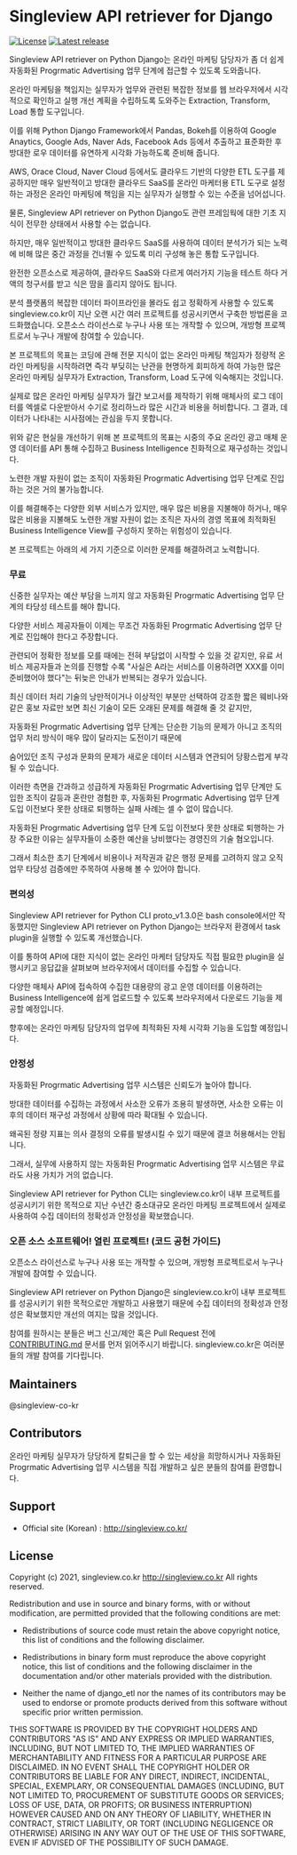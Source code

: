 Singleview API retriever for Django
============

[![License](http://img.shields.io/badge/license-GNU%20LGPL-brightgreen.svg)](http://www.gnu.org/licenses/gpl.html)
[![Latest release](https://img.shields.io/github/v/release/singleview-co-kr/sv_API_retriever.svg)](https://github.com/singleview-co-kr/sv_API_retriever/releases)

Singleview API retriever on Python Django는 온라인 마케팅 담당자가 좀 더 쉽게 자동화된 Progrmatic Advertising 업무 단계에 접근할 수 있도록 도와줍니다.

온라인 마케팅을 책임지는 실무자가 업무와 관련된 복잡한 정보를 웹 브라우저에서 
시각적으로 확인하고 실행 개선 계획을 수립하도록 도와주는 Extraction, Transform, Load 통합 도구입니다.

이를 위해 Python Django Framework에서 Pandas, Bokeh를 이용하여 
Google Anaytics, Google Ads, Naver Ads, Facebook Ads 등에서 추출하고 표준화한 후
방대한 로우 데이터를 유연하게 시각화 가능하도록 준비해 줍니다.

AWS, Orace Cloud, Naver Cloud 등에서도 클라우드 기반의 다양한 ETL 도구를 제공하지만
매우 일반적이고 방대한 클라우드 SaaS를 온라인 마케터용 ETL 도구로 설정하는 과정은
온라인 마케팅에 책임을 지는 실무자가 실행할 수 있는 수준을 넘어섭니다.

물론, Singleview API retriever on Python Django도 관련 프레임웍에 대한 기초 지식이 전무한 상태에서 사용할 수는 없습니다.

하지만, 매우 일반적이고 방대한 클라우드 SaaS를 사용하여 데이터 분석가가 되는 노력에 비해
많은 중간 과정을 건너뛸 수 있도록 미리 구성해 놓은 통합 도구입니다.

완전한 오픈소스로 제공하여, 클라우드 SaaS와 다르게 여러가지 기능을 테스트 하다 거액의 청구서를 받고 
식은 땀을 흘리지 않아도 됩니다.

분석 플랫폼의 복잡한 데이터 파이프라인을 몰라도 쉽고 정확하게 사용할 수 있도록 
singleview.co.kr이 지난 오랜 시간 여러 프로젝트를 성공시키면서 구축한 방법론을 코드화했습니다.
오픈소스 라이선스로 누구나 사용 또는 개작할 수 있으며, 개방형 프로젝트로서 누구나 개발에 참여할 수 있습니다. 

본 프로젝트의 목표는 코딩에 관해 전문 지식이 없는 온라인 마케팅 책임자가 정량적 온라인 마케팅을 시작하려면 
즉각 부딪히는 난관을 현명하게 회피하게 하여 가능한 많은 온라인 마케팅 실무자가 Extraction, Transform, Load 
도구에 익숙해지는 것입니다.

실제로 많은 온라인 마케팅 실무자가 월간 보고서를 제작하기 위해 매체사의 로그 데이터를 엑셀로 다운받아서 
수기로 정리하느라 많은 시간과 비용을 허비합니다. 그 결과, 데이터가 나타내는 시사점에는 관심을 두지 못합니다.

위와 같은 현실을 개선하기 위해
본 프로젝트의 목표는 시중의 주요 온라인 광고 매체 운영 데이터를 API 통해 수집하고 Business Intelligence 친화적으로 재구성하는 것입니다.

노련한 개발 자원이 없는 조직이 자동화된 Progrmatic Advertising 업무 단계로 진입하는 것은 거의 불가능합니다.

이를 해결해주는 다양한 외부 서비스가 있지만, 매우 많은 비용을 지불해야 하거나, 매우 많은 비용을 지불해도 노련한 개발 자원이 없는 조직은 자사의 경영 목표에 최적화된 Business Intelligence View를 구성하지 못하는 위험성이 있습니다.

본 프로젝트는 아래의 세 가지 기준으로 이러한 문제를 해결하려고 노력합니다.

### 무료

신중한 실무자는 예산 부담을 느끼지 않고 자동화된 Progrmatic Advertising 업무 단계의 타당성 테스트를 해야 합니다.

다양한 서비스 제공자들이 이제는 무조건 자동화된 Progrmatic Advertising 업무 단계로 진입해야 한다고 주장합니다. 

관련되어 정확한 정보를 모를 때에는 전혀 부담없이 시작할 수 있을 것 같지만, 유료 서비스 제공자들과 논의를 진행할 수록 "사실은 A라는 서비스를 이용하려면 XXX를 이미 준비했어야 했다"는 뒤늦은 안내가 반복되는 경우가 있습니다.

최신 데이터 처리 기술의 낭만적이거나 이상적인 부분만 선택하여 강조한 짧은 웨비나와 같은 홍보 자료만 보면 최신 기술이 모든 오래된 문제를 해결해 줄 것 같지만,

자동화된 Progrmatic Advertising 업무 단계는 단순한 기능의 문제가 아니고 조직의 업무 처리 방식이 매우 많이 달라지는 도전이기 때문에 

숨어있던 조직 구성과 문화의 문제가 새로운 데이터 시스템과 연관되어 당황스럽게 부각될 수 있습니다. 

이러한 측면을 간과하고 성급하게 자동화된 Progrmatic Advertising 업무 단계만 도입한 조직이 갈등과 혼란만 경험한 후, 자동화된 Progrmatic Advertising 업무 단계 도입 이전보다 못한 상태로 퇴행하는 실패 사례는 셀 수 없이 많습니다.

자동화된 Progrmatic Advertising 업무 단계 도입 이전보다 못한 상태로 퇴행하는 가장 주요한 이유는 실무자들이 소중한 예산을 낭비했다는 경영진의 기술 혐오입니다.

그래서 최소한 초기 단계에서 비용이나 저작권과 같은 행정 문제를 고려하지 않고 오직 업무 타당성 검증에만 주목하여 사용해 볼 수 있어야 합니다.

### 편의성

Singleview API retriever for Python CLI proto_v1.3.0은 bash console에서만 작동했지만 Singleview API retriever on Python Django는 브라우저 환경에서 task plugin을 실행할 수 있도록 개선했습니다. 

이를 통하여 API에 대한 지식이 없는 온라인 마케터 담당자도 직접 필요한 plugin을 실행시키고 응답값을 살펴보며 브라우저에서 데이터를 수집할 수 있습니다.

다양한 매체사 API에 접속하여 수집한 대용량의 광고 운영 데이터를 이용하려는 Business Intelligence에 쉽게 업로드할 수 있도록 브라우저에서 다운로드 기능을 제공할 예정입니다. 

향후에는 온라인 마케팅 담당자의 업무에 최적화된 자체 시각화 기능을 도입할 예정입니다.

### 안정성

자동화된 Progrmatic Advertising 업무 시스템은 신뢰도가 높아야 합니다.

방대한 데이터를 수집하는 과정에서 사소한 오류가 조용히 발생하면, 사소한 오류는 이후의 데이터 재구성 과정에서 상황에 따라 확대될 수 있습니다.

왜곡된 정량 지표는 의사 결정의 오류를 발생시킬 수 있기 때문에 결코 허용해서는 안됩니다.

그래서, 실무에 사용하지 않는 자동화된 Progrmatic Advertising 업무 시스템은 무료라도 사용 가치가 거의 없습니다.

Singleview API retriever for Python CLI는 singleview.co.kr이 내부 프로젝트를 성공시키기 위한 목적으로 지난 수년간 중소대규모 온라인 마케팅 프로젝트에서 실제로 사용하여 수집 데이터의 정확성과 안정성을 확보했습니다.

### 오픈 소스 소프트웨어! 열린 프로젝트! (코드 공헌 가이드)

오픈소스 라이선스로 누구나 사용 또는 개작할 수 있으며, 개방형 프로젝트로서 누구나 개발에 참여할 수 있습니다. 

Singleview API retriever on Python Django은 singleview.co.kr이 내부 프로젝트를 성공시키기 위한 목적으로만 개발하고 사용했기 때문에 
수집 데이터의 정확성과 안정성은 확보했지만 개선의 여지는 많을 것입니다.

참여를 원하시는 분들은 버그 신고/제안 혹은 Pull Request 전에 [CONTRIBUTING.md](./CONTRIBUTING.md) 문서를 먼저 읽어주시기 바랍니다.
singleview.co.kr은 여러분들의 개발 참여를 기다립니다.

## Maintainers
@singleview-co-kr

## Contributors
온라인 마케팅 실무자가 당당하게 칼퇴근을 할 수 있는 세상을 희망하시거나
자동화된 Progrmatic Advertising 업무 시스템을 직접 개발하고 싶은 분들의 참여를 환영합니다.

## Support
* Official site (Korean) : http://singleview.co.kr/

## License
Copyright (c) 2021, singleview.co.kr <http://singleview.co.kr>
All rights reserved.

Redistribution and use in source and binary forms, with or without
modification, are permitted provided that the following conditions are met:

* Redistributions of source code must retain the above copyright notice, this
  list of conditions and the following disclaimer.

* Redistributions in binary form must reproduce the above copyright notice,
  this list of conditions and the following disclaimer in the documentation
  and/or other materials provided with the distribution.

* Neither the name of django_etl nor the names of its
  contributors may be used to endorse or promote products derived from
  this software without specific prior written permission.

THIS SOFTWARE IS PROVIDED BY THE COPYRIGHT HOLDERS AND CONTRIBUTORS "AS IS"
AND ANY EXPRESS OR IMPLIED WARRANTIES, INCLUDING, BUT NOT LIMITED TO, THE
IMPLIED WARRANTIES OF MERCHANTABILITY AND FITNESS FOR A PARTICULAR PURPOSE ARE
DISCLAIMED. IN NO EVENT SHALL THE COPYRIGHT HOLDER OR CONTRIBUTORS BE LIABLE
FOR ANY DIRECT, INDIRECT, INCIDENTAL, SPECIAL, EXEMPLARY, OR CONSEQUENTIAL
DAMAGES (INCLUDING, BUT NOT LIMITED TO, PROCUREMENT OF SUBSTITUTE GOODS OR
SERVICES; LOSS OF USE, DATA, OR PROFITS; OR BUSINESS INTERRUPTION) HOWEVER
CAUSED AND ON ANY THEORY OF LIABILITY, WHETHER IN CONTRACT, STRICT LIABILITY,
OR TORT (INCLUDING NEGLIGENCE OR OTHERWISE) ARISING IN ANY WAY OUT OF THE USE
OF THIS SOFTWARE, EVEN IF ADVISED OF THE POSSIBILITY OF SUCH DAMAGE.